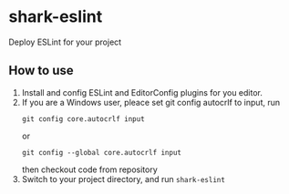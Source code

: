# shark-eslint

Deploy ESLint for your project

## How to use
1. Install and config ESLint and EditorConfig plugins for you editor.
1. If you are a Windows user, pleace set git config autocrlf to input,
    run
    ```
    git config core.autocrlf input
    ```
    or
    ```
    git config --global core.autocrlf input
    ```
    then checkout code from repository
1. Switch to your project directory, and run `shark-eslint`
